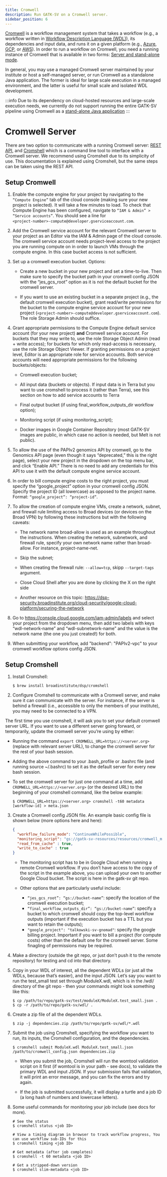 ```yaml
---
title: Cromwell
description: Run GATK-SV on a Cromwell server.
sidebar_position: 6
---
```


[Cromwell](https://github.com/broadinstitute/cromwell) is a workflow management system
that takes a workflow (e.g., a workflow written in [Workflow Description Language (WDL)](https://openwdl.org)), 
its dependencies and input data, and runs it on a given platform 
(e.g., 
[Azure](https://cromwell.readthedocs.io/en/stable/backends/Azure/), 
[GCP](https://cromwell.readthedocs.io/en/stable/backends/Google/), or 
[AWS](https://cromwell.readthedocs.io/en/stable/backends/AWSBatch/)). 
In order to run a workflow on Cromwell, you need a running instance of 
Cromwell that is available in two forms: [Server and stand-alone mode](https://cromwell.readthedocs.io/en/stable/Modes/).

In general, you may use a managed Cromwell server maintained by your 
institute or host a self-managed server, or run Cromwell as a standalone Java application.
The former is ideal for large scale execution in a managed environment, 
and the latter is useful for small scale and isolated WDL development.

:::info
Due to its dependency on cloud-hosted resources and large-scale execution needs,
we currently do not support running the entire GATK-SV pipeline using 
Cromwell as a [stand-alone Java application](https://cromwell.readthedocs.io/en/stable/Modes/#run) 
:::

# Cromwell Server

There are two option to communicate with a running Cromwell server: 
[REST API](https://cromwell.readthedocs.io/en/stable/tutorials/ServerMode/), and
[Cromshell](https://github.com/broadinstitute/cromshell) which is a command line tool
to interface with a Cromwell server. We recommend using Cromshell due to its simplicity 
of use. This documentation is explained using Cromshell, but the same steps can be 
taken using the REST API.

## Setup Cromwell

1. Enable the compute engine for your project by navigating to the
  `“Compute Engine”` tab of the cloud console (making sure your new project is selected). 
  It will take a few minutes to load. To check that Compute Engine has been configured, 
  navigate to `“IAM & Admin” > “Service accounts”`. You should see a line for  
  `<project-number>-compute@developer.gserviceaccount.com`.

2. Add the Cromwell service account for the relevant Cromwell server to your project 
  as an Editor via the IAM & Admin page of the cloud console. 
  The cromwell service account needs project-level access to the project you are 
  running compute on in order to launch VMs through the compute engine. 
  In this case bucket access is not sufficient.

3. Set up a cromwell execution bucket. Options:

   - Create a new bucket in your new project and set a time-to-live. 
     Then make sure to specify the bucket path in your cromwell config 
     JSON with the “jes_gcs_root” option as it is not the default bucket for the cromwell server.

   - If you want to use an existing bucket in a separate project 
     (e.g., the default cromwell execution bucket), grant read/write permissions for 
     the bucket to the compute engine service account for your new project 
     (`<project-number>-compute@developer.gserviceaccount.com`). 
     The role Storage Admin should suffice.


4. Grant appropriate permissions to the Compute Engine default service account 
  (for your new project) **and** Cromwell service account. For buckets that they 
  may write to, use the role Storage Object Admin (read + write access); 
  for buckets for which only read-access is necessary, use the role Storage Object Viewer. 
  If granting permissions on a project level, Editor is an appropriate role for 
  service accounts. Both service accounts will need appropriate permissions 
  for the following buckets/objects:

   - Cromwell execution bucket;

   - All input data (buckets or objects). If input data is in Terra but 
     you want to use cromshell to process it (rather than Terra), 
     see this section on how to add service accounts to Terra

   - Final output bucket (if using final_workflow_outputs_dir workflow option);

   - Monitoring script (if using monitoring_script);

   - Docker images in Google Container Repository (most GATK-SV 
     images are public, in which case no action is needed, but Melt is not public).

5. To allow the use of the PAPIv2 genomics API by cromwell, 
  go to the Genomics API page (even though it says “deprecated,” 
  this is the right page), select your new project in the dropdown 
  on the top menu bar, and click “Enable API.” There is no need to 
  add any credentials for this API to use it with the default compute engine service account.

6. In order to bill compute engine costs to the right project, 
  you must specify the “google_project” option in your cromwell config JSON. 
  Specify the project ID (all lowercase) as opposed to the project name.
  Format: `“google_project”: “project-id”`.

7. To allow the creation of compute engine VMs, create a network, 
  subnet, and firewall rule limiting access to Broad devices 
  (or devices on the Broad VPN) by following these instructions 
  but with the following caveats:

   - The network name broad-allow is used as an example throughout 
     the instructions. When creating the network, subnetwork, 
     and firewall rule, specify your own network name rather 
     than broad-allow. For instance, project-name-net.

   - Skip the subnet;

   - When creating the firewall rule: `--allow=tcp`, skipp `--target-tags` argument.

   - Close Cloud Shell after you are done by clicking the X on the right side

   - Another resource on this topic: https://dsp-security.broadinstitute.org/cloud-security/google-cloud-platform/securing-the-network 


8. Go to https://console.cloud.google.com/iam-admin/labels and select 
  your project from the dropdown menu, then add two labels with keys 
  “wdl-network-name” and “wdl-subnetwork-name” and the value is the 
  network name (the one you just created!) for both.

9. When submitting your workflow, add "backend": "PAPIv2-vpc" to your cromwell workflow options config JSON.


## Setup Cromshell

1. Install Cromshell:

   ```shell
   $ brew install broadinstitute/dsp/cromshell 
   ```
  
2. Configure Cromshell to communicate with a Cromwell server, and make sure 
  it can communicate with the server. For instance, if the server is behind a 
  firewall (i.e., accessible to only the members of your institute), you may 
  need to be connected to a VPN.

  The first time you use cromshell, it will ask you to set your default cromwell server URL. 
  If you want to use a different server going forward, or temporarily, update 
  the cromwell server you’re using by either:

   - Running the command `export CROMWELL_URL=https://<server.org>` 
     (replace with relevant server URL), to change the cromwell server 
     for the rest of your bash session.

   - Adding the above command to your .bash_profile or .bashrc file 
     (and running source ~/.bashrc) to set it as the default server 
     for every new bash session.

   - To set the cromwell server for just one command at a time, 
     add `CROMWELL_URL=https://<server.org>` (or the desired URL) 
     to the beginning of your cromshell command, like the below example:

     ```shell
     $ CROMWELL_URL=https://<server.org> cromshell -t60 metadata [workflow-id] > meta.json
     ```



3. Create a Cromwell config JSON file. An example basic config file is 
  shown below (more options here and here):

   ```json
   {
     "workflow_failure_mode": "ContinueWhilePossible",
     "monitoring_script": "gs://gatk-sv-resources/resources/cromwell_monitoring_script2.sh",
     "read_from_cache" : true,
     "write_to_cache" : true
   }
   ```
   
   - The monitoring script has to be in Google Cloud when running a 
     remote Cromwell workflow. If you don’t have access to the copy of the 
     script in the example above, you can upload your own to another Google 
     Cloud bucket. The script is here in the gatk-sv git repo.
   
   - Other options that are particularly useful include:
      - `“jes_gcs_root”: “gs://bucket-name”`: specify the location of the cromwell execution bucket;
      - `“final_workflow_outputs_dir”: “gs://bucket-name”`: specify a bucket to which cromwell 
        should copy the top-level workflow outputs (important if the execution bucket has a 
        TTL but you want to retain the outputs);
      - `"google_project": "talkowski-sv-gnomad"`: specify the google billing project. 
        Important if you want to bill a project (for compute costs) other than the default 
        one for the cromwell server. Some finagling of permissions may be required.

4. Make a directory (outside the git repo, or just don’t push it to the remote repository) 
  for testing and cd into that directory.

5. Copy in your WDL of interest, all the dependent WDLs (or just all the WDLs, because 
  that’s easier), and the input JSON. Let’s say you want to run the test_small test set 
  through ModuleX.wdl, which is in the /wdl/ directory of the git repo - then your 
  commands might look something like this: 

   ```shell
   $ cp /path/to/repo/gatk-sv/test/moduleX/ModuleX.test_small.json .
   $ cp -r /path/to/repo/gatk-sv/wdl/ .
   ```

6. Create a zip file of all the dependent WDLs.

   ```shell
   $ zip -j dependencies.zip /path/to/repo/gatk-sv/wdl/*.wdl
   ```
   
7. Submit the job using Cromshell, specifying the workflow you want to run, its inputs, 
  the Cromshell configuration, and the dependencies.


   ```shell
   $ cromshell submit ModuleX.wdl ModuleX.test_small.json /path/to/cromwell_config.json dependencies.zip
   ```
   
   - When you submit the job, Cromshell will run the womtool validation script on it first 
     (if womtool is in your path - see docs), to validate the primary WDL and input JSON. 
     If your submission fails that validation, it will print an error message, 
     and you can fix the errors and try again.

   - If the job is submitted successfully, it will display a turtle and a job ID 
     (a long hash of numbers and lowercase letters). 

8. Some useful commands for monitoring your job include (see docs for more).

   ```shell
   # See the status
   $ cromshell status <job ID>
   
   # View a timing diagram in browser to track workflow progress, You can use workflow sub-IDs for this
   $ cromshell timing <job ID>
   
   # Get metadata (after job completes)
   $ cromshell -t 60 metadata <job ID>
   
   # Get a stripped-down version 
   $ cromshell slim-metadata <job ID>
   ```